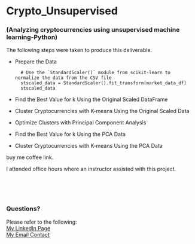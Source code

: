 # Crypto_Unsupervised
### (Analyzing cryptocurrencies using unsupervised machine learning-Python)

The following steps were taken to produce this deliverable.

- Prepare the Data

        # Use the `StandardScaler()` module from scikit-learn to normalize the data from the CSV file
        stscaled_data = StandardScaler().fit_transform(market_data_df)
        stscaled_data
     
- Find the Best Value for k Using the Original Scaled DataFrame
- Cluster Cryptocurrencies with K-means Using the Original Scaled Data
- Optimize Clusters with Principal Component Analysis
- Find the Best Value for k Using the PCA Data
- Cluster Cryptocurrencies with K-means Using the PCA Data





buy me coffee link.


I attended office hours where an instructor assisted with this project.


<br>
<br>  
<br>  

### Questions?
Please refer to the following:  
[My LinkedIn Page](https://www.linkedin.com/in/savannah-porter-7a2627267/)  
[My Email Contact](savannahnporter@gmail.com) 
